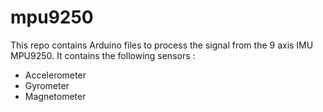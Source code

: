 # mpu9250
This repo contains Arduino files to process the signal from the 9 axis IMU MPU9250. It contains the following sensors :
* Accelerometer
* Gyrometer
* Magnetometer

